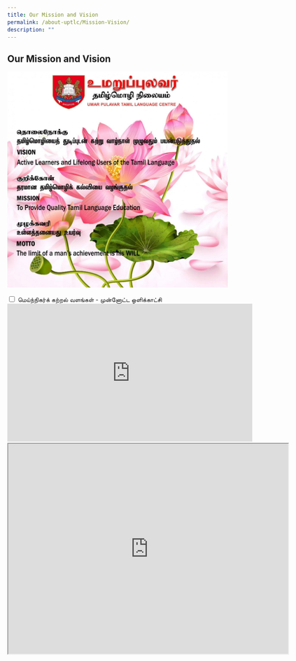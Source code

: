 ```yaml
---
title: Our Mission and Vision
permalink: /about-uptlc/Mission-Vision/
description: ""
---
```

## Our Mission and Vision

![](/images/Mission.jpeg)

  <div class="tab">
      <input id="tab-2" type="checkbox">
      <label for="tab-2"> மெய்ந்நிகர்க் கற்றல் வளங்கள் - முன்னோட்ட ஒளிக்காட்சி 
</label>
      <div class="content">
       <iframe width="560" height="315" src="https://www.youtube.com/embed/U76qL4jOq1Q?controls=0" title="YouTube video player" frameborder="0" allow="accelerometer; autoplay; clipboard-write; encrypted-media; gyroscope; picture-in-picture; web-share" allowfullscreen=""></iframe>
		</div>
				
</div>


<iframe src="https://drive.google.com/file/d/1BNdgf54DM86BTPbkmp17uwVhD3jQQcWh/preview" width="640" height="480" allow="autoplay"></iframe>
   
